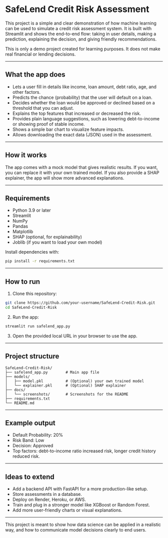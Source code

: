 # SafeLend Credit Risk Assessment

This project is a simple and clear demonstration of how machine learning can be used to simulate a credit risk assessment system. It is built with Streamlit and shows the end-to-end flow: taking in user details, making a prediction, explaining the decision, and giving friendly recommendations.

This is only a demo project created for learning purposes. It does not make real financial or lending decisions.

---

## What the app does

* Lets a user fill in details like income, loan amount, debt ratio, age, and other factors.
* Predicts the chance (probability) that the user will default on a loan.
* Decides whether the loan would be approved or declined based on a threshold that you can adjust.
* Explains the top features that increased or decreased the risk.
* Provides plain language suggestions, such as lowering debt-to-income or showing proof of stable income.
* Shows a simple bar chart to visualize feature impacts.
* Allows downloading the exact data (JSON) used in the assessment.

---

## How it works

The app comes with a mock model that gives realistic results. If you want, you can replace it with your own trained model. If you also provide a SHAP explainer, the app will show more advanced explanations.

---

## Requirements

* Python 3.9 or later
* Streamlit
* NumPy
* Pandas
* Matplotlib
* SHAP (optional, for explainability)
* Joblib (if you want to load your own model)

Install dependencies with:

```bash
pip install -r requirements.txt
```

---

## How to run

1. Clone this repository:

```bash
git clone https://github.com/your-username/SafeLend-Credit-Risk.git
cd SafeLend-Credit-Risk
```

2. Run the app:

```bash
streamlit run safelend_app.py
```

3. Open the provided local URL in your browser to use the app.

---

## Project structure

```
SafeLend-Credit-Risk/
├── safelend_app.py        # Main app file
├── models/
│   ├── model.pkl          # (Optional) your own trained model
│   └── explainer.pkl      # (Optional) SHAP explainer
├── docs/
│   └── screenshots/       # Screenshots for the README
├── requirements.txt
└── README.md
```

---

## Example output

* Default Probability: 20%
* Risk Band: Low
* Decision: Approved
* Top factors: debt-to-income ratio increased risk, longer credit history reduced risk.

---

## Ideas to extend

* Add a backend API with FastAPI for a more production-like setup.
* Store assessments in a database.
* Deploy on Render, Heroku, or AWS.
* Train and plug in a stronger model like XGBoost or Random Forest.
* Add more user-friendly charts or visual explanations.

---

This project is meant to show how data science can be applied in a realistic way, and how to communicate model decisions clearly to end users.
